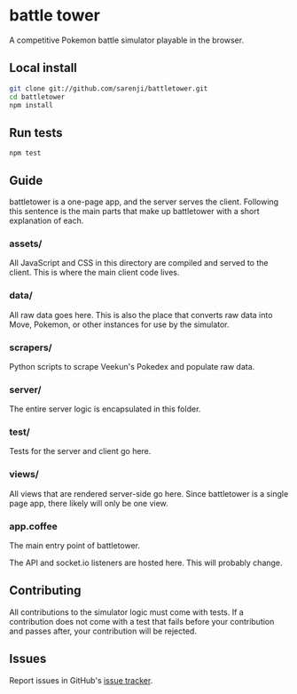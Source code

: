 # battle tower

A competitive Pokemon battle simulator playable in the browser.

## Local install

```bash
git clone git://github.com/sarenji/battletower.git
cd battletower
npm install
```

## Run tests

```
npm test
```

## Guide

battletower is a one-page app, and the server serves the client. Following this
sentence is the main parts that make up battletower with a short explanation of
each.

### assets/

All JavaScript and CSS in this directory are compiled and served to the client.
This is where the main client code lives.

### data/

All raw data goes here. This is also the place that converts raw data into
Move, Pokemon, or other instances for use by the simulator.

### scrapers/

Python scripts to scrape Veekun's Pokedex and populate raw data.

### server/

The entire server logic is encapsulated in this folder.

### test/

Tests for the server and client go here.

### views/

All views that are rendered server-side go here. Since battletower is a single
page app, there likely will only be one view.

### app.coffee

The main entry point of battletower.

The API and socket.io listeners are hosted here. This will probably change.

## Contributing

All contributions to the simulator logic must come with tests. If a
contribution does not come with a test that fails before your contribution and
passes after, your contribution will be rejected.

## Issues

Report issues in GitHub's [issue
tracker](https://github.com/sarenji/battletower/issues).
